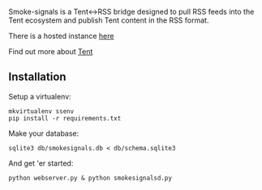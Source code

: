Smoke-signals is a Tent<->RSS bridge designed to pull RSS feeds into the Tent ecosystem and publish Tent content in the RSS format.

There is a hosted instance [here](http://smokesignalsrss.herokuapp.com)

Find out more about [Tent](http://tent.io)

## Installation

Setup a virtualenv:

    mkvirtualenv ssenv
    pip install -r requirements.txt

Make your database:

    sqlite3 db/smokesignals.db < db/schema.sqlite3

And get 'er started:

    python webserver.py & python smokesignalsd.py

